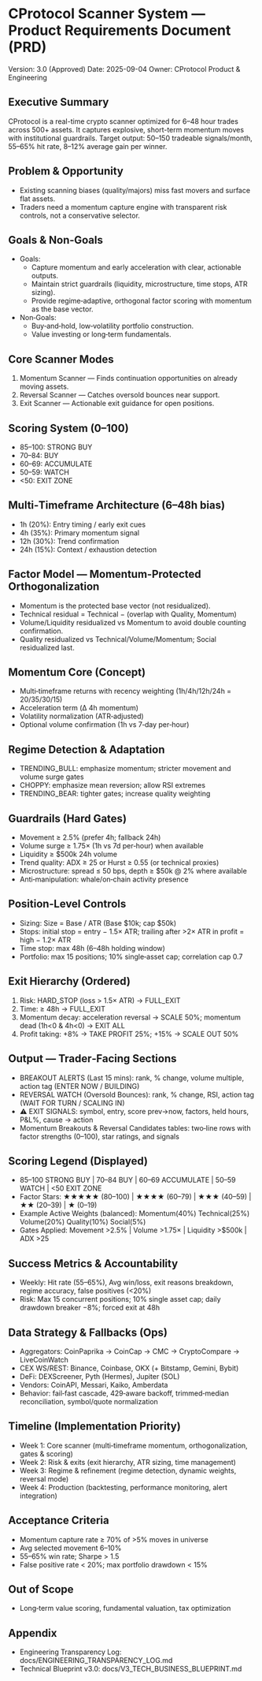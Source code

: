 # CProtocol Scanner System — Product Requirements Document (PRD)

Version: 3.0 (Approved)
Date: 2025-09-04
Owner: CProtocol Product & Engineering

## Executive Summary
CProtocol is a real-time crypto scanner optimized for 6–48 hour trades across 500+ assets. It captures explosive, short-term momentum moves with institutional guardrails. Target output: 50–150 tradeable signals/month, 55–65% hit rate, 8–12% average gain per winner.

## Problem & Opportunity
- Existing scanning biases (quality/majors) miss fast movers and surface flat assets.
- Traders need a momentum capture engine with transparent risk controls, not a conservative selector.

## Goals & Non‑Goals
- Goals:
  - Capture momentum and early acceleration with clear, actionable outputs.
  - Maintain strict guardrails (liquidity, microstructure, time stops, ATR sizing).
  - Provide regime‑adaptive, orthogonal factor scoring with momentum as the base vector.
- Non‑Goals:
  - Buy‑and‑hold, low‑volatility portfolio construction.
  - Value investing or long‑term fundamentals.

## Core Scanner Modes
1) Momentum Scanner — Finds continuation opportunities on already moving assets.
2) Reversal Scanner — Catches oversold bounces near support.
3) Exit Scanner — Actionable exit guidance for open positions.

## Scoring System (0–100)
- 85–100: STRONG BUY
- 70–84: BUY
- 60–69: ACCUMULATE
- 50–59: WATCH
- <50: EXIT ZONE

## Multi‑Timeframe Architecture (6–48h bias)
- 1h (20%): Entry timing / early exit cues
- 4h (35%): Primary momentum signal
- 12h (30%): Trend confirmation
- 24h (15%): Context / exhaustion detection

## Factor Model — Momentum‑Protected Orthogonalization
- Momentum is the protected base vector (not residualized).
- Technical residual = Technical − (overlap with Quality, Momentum)
- Volume/Liquidity residualized vs Momentum to avoid double counting confirmation.
- Quality residualized vs Technical/Volume/Momentum; Social residualized last.

## Momentum Core (Concept)
- Multi‑timeframe returns with recency weighting (1h/4h/12h/24h = 20/35/30/15)
- Acceleration term (Δ 4h momentum)
- Volatility normalization (ATR‑adjusted)
- Optional volume confirmation (1h vs 7‑day per‑hour)

## Regime Detection & Adaptation
- TRENDING_BULL: emphasize momentum; stricter movement and volume surge gates
- CHOPPY: emphasize mean reversion; allow RSI extremes
- TRENDING_BEAR: tighter gates; increase quality weighting

## Guardrails (Hard Gates)
- Movement ≥ 2.5% (prefer 4h; fallback 24h)
- Volume surge ≥ 1.75× (1h vs 7d per‑hour) when available
- Liquidity ≥ $500k 24h volume
- Trend quality: ADX ≥ 25 or Hurst ≥ 0.55 (or technical proxies)
- Microstructure: spread ≤ 50 bps, depth ≥ $50k @ 2% where available
- Anti‑manipulation: whale/on‑chain activity presence

## Position‑Level Controls
- Sizing: Size = Base / ATR (Base $10k; cap $50k)
- Stops: initial stop = entry − 1.5× ATR; trailing after >2× ATR in profit = high − 1.2× ATR
- Time stop: max 48h (6–48h holding window)
- Portfolio: max 15 positions; 10% single‑asset cap; correlation cap 0.7

## Exit Hierarchy (Ordered)
1) Risk: HARD_STOP (loss > 1.5× ATR) → FULL_EXIT
2) Time: ≥ 48h → FULL_EXIT
3) Momentum decay: acceleration reversal → SCALE 50%; momentum dead (1h<0 & 4h<0) → EXIT ALL
4) Profit taking: +8% → TAKE PROFIT 25%; +15% → SCALE OUT 50%

## Output — Trader‑Facing Sections
- BREAKOUT ALERTS (Last 15 mins): rank, % change, volume multiple, action tag (ENTER NOW / BUILDING)
- REVERSAL WATCH (Oversold Bounces): rank, % change, RSI, action tag (WAIT FOR TURN / SCALING IN)
- ⚠️ EXIT SIGNALS: symbol, entry, score prev→now, factors, held hours, P&L%, cause → action
- Momentum Breakouts & Reversal Candidates tables: two‑line rows with factor strengths (0–100), star ratings, and signals

## Scoring Legend (Displayed)
- 85–100 STRONG BUY | 70–84 BUY | 60–69 ACCUMULATE | 50–59 WATCH | <50 EXIT ZONE
- Factor Stars: ★★★★★ (80–100) | ★★★★ (60–79) | ★★★ (40–59) | ★★ (20–39) | ★ (0–19)
- Example Active Weights (balanced): Momentum(40%) Technical(25%) Volume(20%) Quality(10%) Social(5%)
- Gates Applied: Movement >2.5% | Volume >1.75× | Liquidity >$500k | ADX >25

## Success Metrics & Accountability
- Weekly: Hit rate (55–65%), Avg win/loss, exit reasons breakdown, regime accuracy, false positives (<20%)
- Risk: Max 15 concurrent positions; 10% single asset cap; daily drawdown breaker −8%; forced exit at 48h

## Data Strategy & Fallbacks (Ops)
- Aggregators: CoinPaprika → CoinCap → CMC → CryptoCompare → LiveCoinWatch
- CEX WS/REST: Binance, Coinbase, OKX (+ Bitstamp, Gemini, Bybit)
- DeFi: DEXScreener, Pyth (Hermes), Jupiter (SOL)
- Vendors: CoinAPI, Messari, Kaiko, Amberdata
- Behavior: fail‑fast cascade, 429‑aware backoff, trimmed‑median reconciliation, symbol/quote normalization

## Timeline (Implementation Priority)
- Week 1: Core scanner (multi‑timeframe momentum, orthogonalization, gates & scoring)
- Week 2: Risk & exits (exit hierarchy, ATR sizing, time management)
- Week 3: Regime & refinement (regime detection, dynamic weights, reversal mode)
- Week 4: Production (backtesting, performance monitoring, alert integration)

## Acceptance Criteria
- Momentum capture rate ≥ 70% of >5% moves in universe
- Avg selected movement 6–10%
- 55–65% win rate; Sharpe > 1.5
- False positive rate < 20%; max portfolio drawdown < 15%

## Out of Scope
- Long‑term value scoring, fundamental valuation, tax optimization

## Appendix
- Engineering Transparency Log: docs/ENGINEERING_TRANSPARENCY_LOG.md
- Technical Blueprint v3.0: docs/V3_TECH_BUSINESS_BLUEPRINT.md
